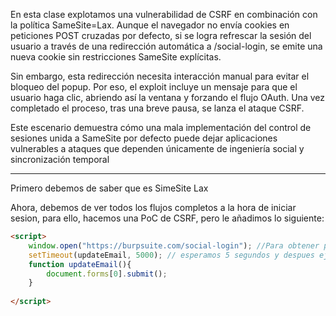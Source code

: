 En esta clase explotamos una vulnerabilidad de CSRF en combinación con la política SameSite=Lax. Aunque el navegador no envía cookies en peticiones POST cruzadas por defecto, si se logra refrescar la sesión del usuario a través de una redirección automática a /social-login, se emite una nueva cookie sin restricciones SameSite explícitas.

Sin embargo, esta redirección necesita interacción manual para evitar el bloqueo del popup. Por eso, el exploit incluye un mensaje para que el usuario haga clic, abriendo así la ventana y forzando el flujo OAuth. Una vez completado el proceso, tras una breve pausa, se lanza el ataque CSRF.

Este escenario demuestra cómo una mala implementación del control de sesiones unida a SameSite por defecto puede dejar aplicaciones vulnerables a ataques que dependen únicamente de ingeniería social y sincronización temporal

----


Primero debemos de saber que es SimeSite Lax

Ahora, debemos de ver todos los flujos completos a la hora de iniciar sesion, para ello, hacemos una PoC de CSRF, pero le añadimos lo siguiente:

```html
<script>
    window.open("https://burpsuite.com/social-login"); //Para obtener primero la cookie de sesion
    setTimeout(updateEmail, 5000); // esperamos 5 segundos y despues ejecutamos el script de arriba
    function updateEmail(){
        document.forms[0].submit();
    }
    
</script>



```

